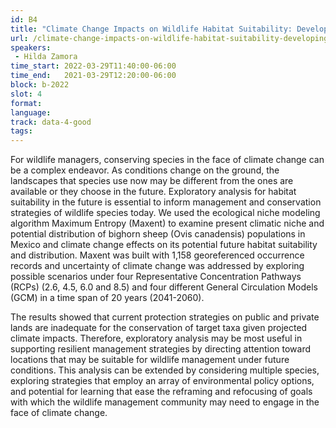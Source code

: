 ```yaml
---
id: B4
title: "Climate Change Impacts on Wildlife Habitat Suitability: Developing a Resilient Management Strategy"
url: /climate-change-impacts-on-wildlife-habitat-suitability-developing-a-resilient-management-strategy
speakers:
 - Hilda Zamora
time_start: 2022-03-29T11:40:00-06:00
time_end:   2021-03-29T12:20:00-06:00
block: b-2022
slot: 4
format: 
language: 
track: data-4-good
tags:
---
```


For wildlife managers, conserving species in the face of climate change can be a complex endeavor. As conditions change on the ground, the landscapes that species use now may be different from the ones are available or they choose in the future. Exploratory analysis for habitat suitability in the future is essential to inform management and conservation strategies of wildlife species today. We used the ecological niche modeling algorithm Maximum Entropy (Maxent) to examine present climatic niche and potential distribution of bighorn sheep (Ovis canadensis) populations in Mexico and climate change effects on its potential future habitat suitability and distribution. Maxent was built with 1,158 georeferenced occurrence records and uncertainty of climate change was addressed by exploring possible scenarios under four Representative Concentration Pathways (RCPs) (2.6, 4.5, 6.0 and 8.5) and four different General Circulation Models (GCM) in a time span of 20 years (2041-2060). 


The results showed that current protection strategies on public and private lands are inadequate for the conservation of target taxa given projected climate impacts. Therefore, exploratory analysis may be most useful in supporting resilient management strategies by directing attention toward locations that may be suitable for wildlife management under future conditions. This analysis can be extended by considering multiple species, exploring strategies that employ an array of environmental policy options, and potential for learning that ease the reframing and refocusing of goals with which the wildlife management community may need to engage in the face of climate change.

